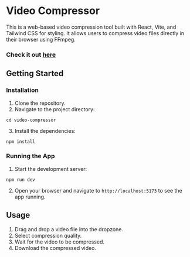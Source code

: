 # Video Compressor

This is a web-based video compression tool built with React, Vite, and Tailwind CSS for styling. It allows users to compress video files directly in their browser using FFmpeg.

### Check it out [here](https://video-compressor-seven.vercel.app/)
 
## Getting Started

### Installation
1. Clone the repository.
2. Navigate to the project directory:
```
cd video-compressor
```
3. Install the dependencies:
```
npm install
```

### Running the App
1. Start the development server:
```
npm run dev
```
2. Open your browser and navigate to `http://localhost:5173` to see the app running.

## Usage
1. Drag and drop a video file into the dropzone.
2. Select compression quality.
3. Wait for the video to be compressed.
4. Download the compressed video.
